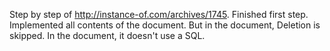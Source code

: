 Step by step of http://instance-of.com/archives/1745.
Finished first step.
Implemented all contents of the document.
But in the document, Deletion is skipped.
In the document, it doesn't use a SQL.
